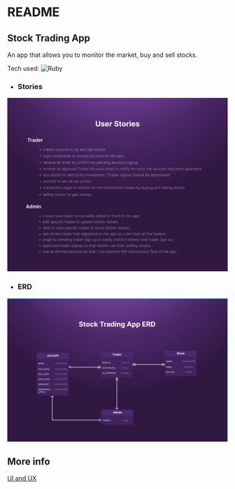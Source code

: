 # README

## Stock Trading App
  An app that allows you to monitor the market, buy and sell stocks.
  
  Tech used: ![Ruby](https://img.shields.io/badge/ruby-%23CC342D.svg?style=for-the-badge&logo=ruby&logoColor=white)
  
  - ### Stories
  ![Stock Trading App User Stories](./public/stock-app-user-stories.png)


  - ### ERD
  ![Stock Trading App ERD](./public/stock-app-erd.png)


## More info
[UI and UX](https://www.figma.com/file/Vn4FiofJaX6CNX3cxTZ4pl/Stock-Trading-App?node-id=1%3A416)
